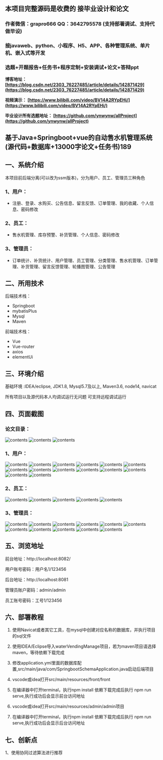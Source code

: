 ## 本项目完整源码是收费的  接毕业设计和论文

### 作者微信：grapro666 QQ：3642795578 (支持部署调试、支持代做毕设)

### 接javaweb、python、小程序、H5、APP、各种管理系统、单片机、嵌入式等开发

### 选题+开题报告+任务书+程序定制+安装调试+论文+答辩ppt

**博客地址：
[https://blog.csdn.net/2303_76227485/article/details/142871429](https://blog.csdn.net/2303_76227485/article/details/142871429)**

**视频演示：
[https://www.bilibili.com/video/BV14A2RYpEHi/](https://www.bilibili.com/video/BV14A2RYpEHi/)**

**毕业设计所有选题地址：
[https://github.com/ynwynw/allProject](https://github.com/ynwynw/allProject)**

## 基于Java+Springboot+vue的自动售水机管理系统(源代码+数据库+13000字论文+任务书)189

## 一、系统介绍
本项目前后端分离(可以改为ssm版本)，分为用户、员工、管理员三种角色
### 1、用户：
- 注册、登录、水购买、公告信息、留言反馈、订单管理、我的收藏、个人信息、密码修改
### 2、员工：
- 售水机管理、库存预警、补货管理、个人信息、密码修改
### 3、管理员：
- 订单统计、补货统计、用户管理、员工管理、分类管理、售水机管理、订单管理、补货管理、留言反馈管理、轮播图管理、公告管理

## 二、所用技术

后端技术栈：

- Springboot
- mybatisPlus
- Mysql
- Maven

前端技术栈：

- Vue
- Vue-router
- axios
- elementUi

## 三、环境介绍

基础环境 :IDEA/eclipse, JDK1.8, Mysql5.7及以上, Maven3.6, node14, navicat

所有项目以及源代码本人均调试运行无问题 可支持远程调试运行

## 四、页面截图
### 论文目录：
![contents](./picture/picture0.png)
![contents](./picture/picture00.png)
![contents](./picture/picture000.png)
### 1、用户：
![contents](./picture/picture1.png)
![contents](./picture/picture2.png)
![contents](./picture/picture3.png)
![contents](./picture/picture4.png)
![contents](./picture/picture5.png)
![contents](./picture/picture6.png)
![contents](./picture/picture7.png)
![contents](./picture/picture8.png)
![contents](./picture/picture9.png)
![contents](./picture/picture10.png)
![contents](./picture/picture11.png)
![contents](./picture/picture12.png)
![contents](./picture/picture13.png)
![contents](./picture/picture30.png)
### 2、员工：
![contents](./picture/picture14.png)
![contents](./picture/picture15.png)
![contents](./picture/picture16.png)
![contents](./picture/picture17.png)
![contents](./picture/picture18.png)
### 3、管理员：
![contents](./picture/picture29.png)
![contents](./picture/picture19.png)
![contents](./picture/picture20.png)
![contents](./picture/picture21.png)
![contents](./picture/picture22.png)
![contents](./picture/picture23.png)
![contents](./picture/picture24.png)
![contents](./picture/picture25.png)
![contents](./picture/picture26.png)
![contents](./picture/picture27.png)
![contents](./picture/picture28.png)

## 五、浏览地址

前台地址：http://localhost:8082/

用户账号密码：用户名1/123456

后台地址：http://localhost:8081

管理员账户密码：admin/admin

员工账号密码：工号1/123456


## 六、部署教程
1. 使用Navicat或者其它工具，在mysql中创建对应名称的数据库，并执行项目的sql文件

2. 使用IDEA/Eclipse导入waterVendingManage项目，若为maven项目请选择maven，等待依赖下载完成

3. 修改application.yml里面的数据库配置,src/main/java/com/SpringbootSchemaApplication.java启动后端项目

4. vscode或idea打开src/main/resources/front/front

5. 在编译器中打开terminal，执行npm install 依赖下载完成后执行 npm run serve,执行成功后会显示前台访问地址

6. vscode或idea打开src/main/resources/admin/admin项目

7. 在编译器中打开terminal，执行npm install 依赖下载完成后执行 npm run serve,执行成功后会显示后台访问地址

## 七、创新点
1、使用协同过滤算法进行推荐


